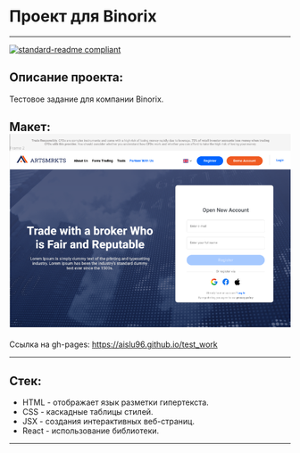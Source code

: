 # Проект для Binorix

------
[![standard-readme compliant](https://img.shields.io/badge/readme%20style-standard-brightgreen.svg?style=flat-square)](https://github.com/RichardLitt/standard-readme)

## Описание проекта:
Тестовое задание для компании Binorix.

Макет:
![img_1.png](img_1.png)
------

Ссылка на gh-pages: https://aislu96.github.io/test_work

------

## Стек:

* HTML - отображает язык разметки гипертекста.
* CSS - каскадные таблицы стилей.
* JSX - создания интерактивных веб-страниц.
* React - использование библиотеки.

------
